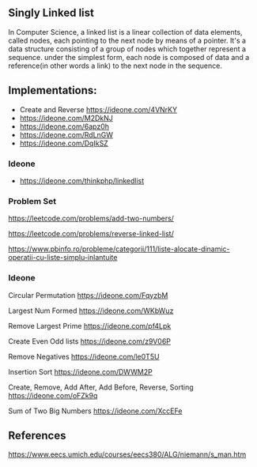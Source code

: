 Singly Linked list
------------------

In Computer Science, a linked list is a linear collection of data elements, called nodes, each pointing to the next node
by means of a pointer. It's a data structure consisting of a group of nodes which together represent a sequence. under
the simplest form, each node is composed of data and a reference(in other words a link) to the next node in the sequence.

## Implementations:

* Create and Reverse https://ideone.com/4VNrKY
* https://ideone.com/M2DkNJ
* https://ideone.com/6apz0h
* https://ideone.com/RdLnGW
* https://ideone.com/DqIkSZ



### Ideone
* https://ideone.com/thinkphp/linkedlist


### Problem Set

https://leetcode.com/problems/add-two-numbers/

https://leetcode.com/problems/reverse-linked-list/

https://www.pbinfo.ro/probleme/categorii/111/liste-alocate-dinamic-operatii-cu-liste-simplu-inlantuite


### Ideone

Circular Permutation https://ideone.com/FqyzbM

Largest Num Formed https://ideone.com/WKbWuz

Remove Largest Prime https://ideone.com/pf4Lpk

Create Even Odd lists https://ideone.com/z9V06P

Remove Negatives https://ideone.com/le0T5U

Insertion Sort https://ideone.com/DWWM2P

Create, Remove, Add After, Add Before, Reverse, Sorting https://ideone.com/oFZk9q

Sum of Two Big Numbers https://ideone.com/XccEFe


## References 

https://www.eecs.umich.edu/courses/eecs380/ALG/niemann/s_man.htm
